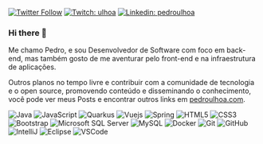 [![Twitter Follow](https://img.shields.io/twitter/follow/_ulhoa?style=social)](https://twitter.com/_ulhoa)
[![Twitch: ulhoa](https://img.shields.io/badge/-Twitch-blueviolet?style=flat-square&logo=Twitch&logoColor=white&link=https://www.twitch.tv/ulhoa)](https://www.twitch.tv/ulhoa)
[![Linkedin: pedroulhoa](https://img.shields.io/badge/-Linkedin-blue?style=flat-square&logo=Linkedin&logoColor=white&link=https://www.linkedin.com/in/pedroulhoa/)](https://www.linkedin.com/in/pedroulhoa/)

### Hi there 👋

Me chamo Pedro, e sou Desenvolvedor de Software com foco em back-end, mas também gosto de me aventurar pelo front-end e na infraestrutura de aplicações.

Outros planos no tempo livre e contribuir com a comunidade de tecnologia e o open source, promovendo conteúdo e disseminando o conhecimento, você pode ver meus Posts e encontrar outros links em [pedroulhoa.com](http://pedroulhoa.com/).


![Java](https://img.shields.io/badge/-Java-007396?style=flat-square&logo=java)
![JavaScript](https://img.shields.io/badge/-JavaScript-black?style=flat-square&logo=javascript)
![Quarkus](https://img.shields.io/badge/-Quarkus-2E66A3?style=flat-square&logo=quarkus&logoColor=white)
![Vuejs](https://img.shields.io/badge/-Vuejs-3FB27F?style=flat-square&logo=vue.js&logoColor=white)
![Spring](https://img.shields.io/badge/-Spring-6DB33F?style=flat-square&logo=spring&logoColor=white)
![HTML5](https://img.shields.io/badge/-HTML5-E34F26?style=flat-square&logo=html5&logoColor=white)
![CSS3](https://img.shields.io/badge/-CSS3-1572B6?style=flat-square&logo=css3)
![Bootstrap](https://img.shields.io/badge/-Bootstrap-563D7C?style=flat-square&logo=bootstrap)
![Microsoft SQL Server](https://img.shields.io/badge/-SQL%20Server-CC2927?style=flat-square&logo=microsoft-sql-server&logoColor=white)
![MySQL](https://img.shields.io/badge/-MySQL-4479A1?style=flat-square&logo=mysql&logoColor=white)
![Docker](https://img.shields.io/badge/-Docker-2496ED?style=flat-square&logo=docker&logoColor=white)
![Git](https://img.shields.io/badge/-Git-black?style=flat-square&logo=git)
![GitHub](https://img.shields.io/badge/-GitHub-181717?style=flat-square&logo=github)
![IntelliJ](https://img.shields.io/badge/-IntelliJ%20IDEA-black?style=flat-square&logo=intellij-idea&logoColor=white)
![Eclipse](https://img.shields.io/badge/-Eclipse-2C2255?style=flat-square&logo=eclipse&logoColor=white)
![VSCode](https://img.shields.io/badge/-VSCode-007ACC?style=flat-square&logo=visual-studio-code&logoColor=white)

